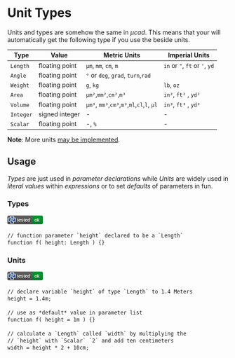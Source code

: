 # Unit Types

Units and types are somehow the same in *µcad*.
This means that your will automatically get the following type if you use the beside units.

| Type      | Value           | Metric Units                                | Imperial Units                 |
| --------- | --------------- | ------------------------------------------- | ------------------------------ |
| `Length`  | floating point  | `µm`, `mm`, `cm`, `m`                       | `in` or `"`, `ft` or `'`, `yd` |
| `Angle`   | floating point  | `°` or `deg`, `grad`, `turn`,`rad`          |                                |
| `Weight`  | floating point  | `g`, `kg`                                   | `lb`, `oz`                     |
| `Area`    | floating point  | `µm²`,`mm²`,`cm²`,`m³`                      | `in²`, `ft²` , `yd²`           |
| `Volume`  | floating point  | `µm³`, `mm³`,`cm³`,`m³`,`ml`,`cl`,`l`, `µl` | `in³`, `ft³` , `yd³`           |
| `Integer` | signed  integer | -                                           | -                              |
| `Scalar`  | floating point  | -, `%`                                      | -                              |

**Note**: More units [may be implemented](https://github.com/Rustfahrtagentur/microcad/issues/76).

## Usage

*Types* are just used in *parameter declarations* while *Units* are widely used in *literal values* within *expressions* or to set *defaults* of parameters in fun.

### Types

[![test](.test/README_types.png)](.test/README_types.log)

```µcad,README_types
// function parameter `height` declared to be a `Length`
function f( height: Length ) {}
```

### Units

[![test](.test/README_number_literals.png)](.test/README_number_literals.log)

```µcad,README_number_literals
// declare variable `height` of type `Length` to 1.4 Meters
height = 1.4m;

// use as *default* value in parameter list
function f( height = 1m ) {}

// calculate a `Length` called `width` by multiplying the
// `height` with `Scalar` `2` and add ten centimeters
width = height * 2 + 10cm;
```
